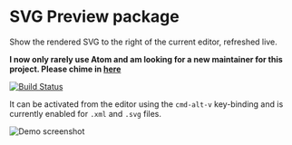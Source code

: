 # SVG Preview package

Show the rendered SVG to the right of the current editor, refreshed live.

**I now only rarely use Atom and am looking for a new maintainer for this project. Please chime in [here](https://github.com/lloeki/svg-preview/issues/22)**

[![Build Status](https://travis-ci.org/lloeki/svg-preview.svg)](https://travis-ci.org/lloeki/svg-preview)

It can be activated from the editor using the `cmd-alt-v` key-binding and is
currently enabled for `.xml` and `.svg` files.

![Demo screenshot](https://cloud.githubusercontent.com/assets/75445/6218729/9d365ac8-b621-11e4-94d2-5378dbb0fa70.png)
